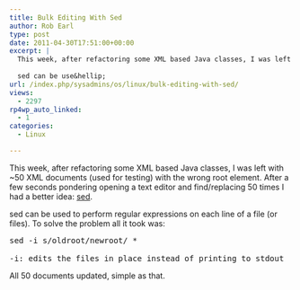 ```yaml
---
title: Bulk Editing With Sed
author: Rob Earl
type: post
date: 2011-04-30T17:51:00+00:00
excerpt: |
  This week, after refactoring some XML based Java classes, I was left with ~50 XML documents (used for testing) with the wrong root element. After a few seconds pondering opening vim and find/replacing 50 times I had a better idea: sed.
  
  sed can be use&hellip;
url: /index.php/sysadmins/os/linux/bulk-editing-with-sed/
views:
  - 2297
rp4wp_auto_linked:
  - 1
categories:
  - Linux

---
```

This week, after refactoring some XML based Java classes, I was left with ~50 XML documents (used for testing) with the wrong root element. After a few seconds pondering opening a text editor and find/replacing 50 times I had a better idea: [sed][1].

sed can be used to perform regular expressions on each line of a file (or files). To solve the problem all it took was:

<pre>sed -i s/oldroot/newroot/ *

-i: edits the files in place instead of printing to stdout</pre>

All 50 documents updated, simple as that.

 [1]: http://www.gnu.org/software/sed/manual/sed.html